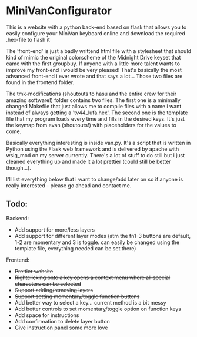 # MiniVanConfigurator
This is a website with a python back-end based on flask that allows you to easily configure your MiniVan keyboard online and download the required .hex-file to flash it


The 'front-end' is just a badly writtend html file with a stylesheet that should kind of mimic the original colorscheme of the Midnight Drive keyset that came with the first groupbuy. If anyone with a little more talent wants to improve my front-end i would be very pleased! That's basically the most advanced front-end i ever wrote and that says a lot... Those two files are found in the frontend folder.

The tmk-modifications (shoutouts to hasu and the entire crew for their amazing software!) folder contains two files. The first one is a minimally changed Makefile that just allows me to compile files with a name i want instead of always getting a 'tv44_lufa.hex'. The second one is the template file that my program loads every time and fills in the desired keys. It's just the keymap from evan (shoutouts!) with placeholders for the values to come.

Basically everything interesting is inside van.py. It's a script that is written in Python using the Flask web framework and is delivered by apache with wsig_mod on my server currently. There's a lot of stuff to do still but i just cleaned everything up and made it a lot prettier (could still be better though...).

I'll list everything below that i want to change/add later on so if anyone is really interested - please go ahead and contact me.

## Todo:

Backend:
- Add support for more/less layers
- Add support for different layer modes (atm the fn1-3 buttons are default, 1-2 are momentary and 3 is toggle. can easily be changed using the template file, everything needed can be set there)

Frontend:
- ~~Prettier website~~
- ~~Rightclicking onto a key opens a context menu where all special characters can be selected~~
- ~~Support adding/removing layers~~
- ~~Support setting momentary/toggle function buttons~~
- Add better way to select a key... current method is a bit messy
- Add better controls to set momentary/toggle option on function keys
- Add space for instructions
- Add confirmation to delete layer button
- Give instruction panel some more love
